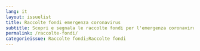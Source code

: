 ```yaml
---
lang: it
layout: issuelist
title: Raccolte fondi emergenza coronavirus
subtitle: Scopri e segnala le raccolte fondi per l'emergenza coronavirus in Italia su Covid19Italia.Help
permalink: /raccolte-fondi/
categorieissue: Raccolte fondi;Raccolte fondi
---
```

